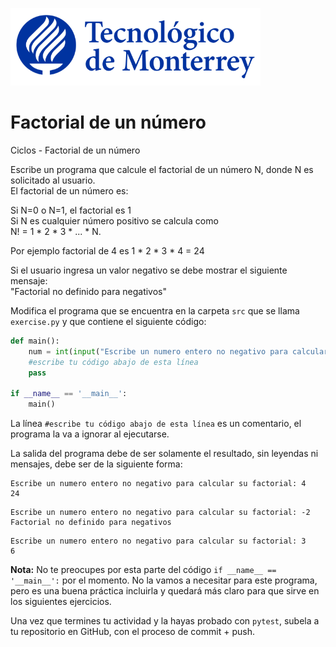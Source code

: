![Tec de Monterrey](../../images/logotecmty.png)
# Factorial de un número
Ciclos - Factorial de un número

Escribe un programa que calcule el factorial de un número N, donde N es solicitado al usuario.  
El factorial de un número es:  

Si N=0 o N=1, el factorial es 1  
Si N es cualquier número positivo se calcula como  
 N! = 1 * 2 * 3 * ... * N.  

Por ejemplo factorial de 4 es 1 * 2 * 3 * 4 = 24

Si el usuario ingresa un valor negativo se debe mostrar el siguiente mensaje:  
"Factorial no definido para negativos"


Modifica el programa que se encuentra en la carpeta `src` que se llama
`exercise.py` y que contiene el siguiente código:

```python
def main():
    num = int(input("Escribe un numero entero no negativo para calcular su factorial: "))
    #escribe tu código abajo de esta línea
    pass

if __name__ == '__main__':
    main()
```

La línea `#escribe tu código abajo de esta línea` es un comentario,
el programa la va a ignorar al ejecutarse.

La salida del programa debe de ser solamente el resultado, sin leyendas ni mensajes, debe ser de la siguiente forma:

```
Escribe un numero entero no negativo para calcular su factorial: 4
24
```

```
Escribe un numero entero no negativo para calcular su factorial: -2
Factorial no definido para negativos
```

```
Escribe un numero entero no negativo para calcular su factorial: 3
6
```

**Nota:** No te preocupes por esta parte del código
`if __name__ == '__main__':` por el momento.
No la vamos a necesitar para este programa, pero es una buena práctica
incluirla y quedará más claro para que sirve en los siguientes ejercicios.

Una vez que termines tu actividad y la hayas probado con
`pytest`, subela a tu repositorio en GitHub, con el proceso de commit + push.
